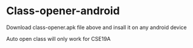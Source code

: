 # Class-opener-android
Download class-opener.apk file above and insall it on any android device




Auto open class will only work for CSE19A
